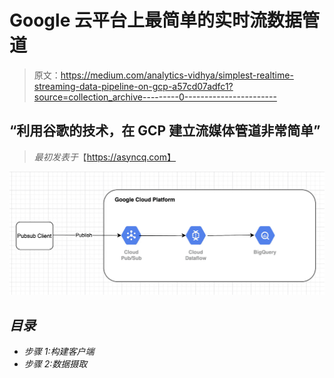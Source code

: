 # Google 云平台上最简单的实时流数据管道

> 原文：<https://medium.com/analytics-vidhya/simplest-realtime-streaming-data-pipeline-on-gcp-a57cd07adfc1?source=collection_archive---------0----------------------->

## “利用谷歌的技术，在 GCP 建立流媒体管道非常简单”

> *最初发表于*【https://asyncq.com】

*![](img/8052eea544fa5be9716b82c2189b6f10.png)*

## *目录*

*   *步骤 1:构建客户端*
*   *步骤 2:数据摄取*